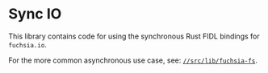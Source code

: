 # Sync IO

This library contains code for using the synchronous Rust FIDL bindings for `fuchsia.io`.

For the more common asynchronous use case, see:
[`//src/lib/fuchsia-fs`](/src/lib/fuchsia-fs).
